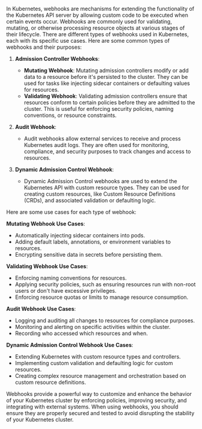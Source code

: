 In Kubernetes, webhooks are mechanisms for extending the functionality of the Kubernetes API server by allowing custom code to be executed when certain events occur. Webhooks are commonly used for validating, mutating, or otherwise processing resource objects at various stages of their lifecycle. There are different types of webhooks used in Kubernetes, each with its specific use cases. Here are some common types of webhooks and their purposes:

1. **Admission Controller Webhooks**:
   - **Mutating Webhook**: Mutating admission controllers modify or add data to a resource before it's persisted to the cluster. They can be used for tasks like injecting sidecar containers or defaulting values for resources.
   - **Validating Webhook**: Validating admission controllers ensure that resources conform to certain policies before they are admitted to the cluster. This is useful for enforcing security policies, naming conventions, or resource constraints.

2. **Audit Webhook**:
   - Audit webhooks allow external services to receive and process Kubernetes audit logs. They are often used for monitoring, compliance, and security purposes to track changes and access to resources.

3. **Dynamic Admission Control Webhook**:
   - Dynamic Admission Control webhooks are used to extend the Kubernetes API with custom resource types. They can be used for creating custom resources, like Custom Resource Definitions (CRDs), and associated validation or defaulting logic.

Here are some use cases for each type of webhook:

**Mutating Webhook Use Cases**:
- Automatically injecting sidecar containers into pods.
- Adding default labels, annotations, or environment variables to resources.
- Encrypting sensitive data in secrets before persisting them.

**Validating Webhook Use Cases**:
- Enforcing naming conventions for resources.
- Applying security policies, such as ensuring resources run with non-root users or don't have excessive privileges.
- Enforcing resource quotas or limits to manage resource consumption.

**Audit Webhook Use Cases**:
- Logging and auditing all changes to resources for compliance purposes.
- Monitoring and alerting on specific activities within the cluster.
- Recording who accessed which resources and when.

**Dynamic Admission Control Webhook Use Cases**:
- Extending Kubernetes with custom resource types and controllers.
- Implementing custom validation and defaulting logic for custom resources.
- Creating complex resource management and orchestration based on custom resource definitions.

Webhooks provide a powerful way to customize and enhance the behavior of your Kubernetes cluster by enforcing policies, improving security, and integrating with external systems. When using webhooks, you should ensure they are properly secured and tested to avoid disrupting the stability of your Kubernetes cluster.